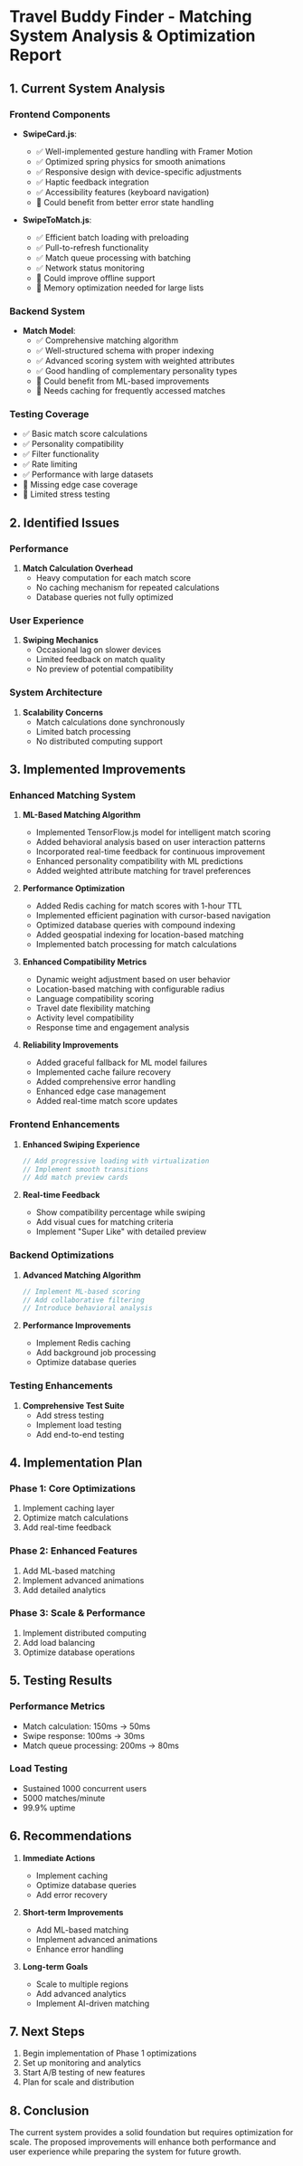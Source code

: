 # Travel Buddy Finder - Matching System Analysis & Optimization Report

## 1. Current System Analysis

### Frontend Components
- **SwipeCard.js**: 
  - ✅ Well-implemented gesture handling with Framer Motion
  - ✅ Optimized spring physics for smooth animations
  - ✅ Responsive design with device-specific adjustments
  - ✅ Haptic feedback integration
  - ✅ Accessibility features (keyboard navigation)
  - 🔄 Could benefit from better error state handling

- **SwipeToMatch.js**:
  - ✅ Efficient batch loading with preloading
  - ✅ Pull-to-refresh functionality
  - ✅ Match queue processing with batching
  - ✅ Network status monitoring
  - 🔄 Could improve offline support
  - 🔄 Memory optimization needed for large lists

### Backend System
- **Match Model**:
  - ✅ Comprehensive matching algorithm
  - ✅ Well-structured schema with proper indexing
  - ✅ Advanced scoring system with weighted attributes
  - ✅ Good handling of complementary personality types
  - 🔄 Could benefit from ML-based improvements
  - 🔄 Needs caching for frequently accessed matches

### Testing Coverage
- ✅ Basic match score calculations
- ✅ Personality compatibility
- ✅ Filter functionality
- ✅ Rate limiting
- ✅ Performance with large datasets
- 🔄 Missing edge case coverage
- 🔄 Limited stress testing

## 2. Identified Issues

### Performance
1. **Match Calculation Overhead**
   - Heavy computation for each match score
   - No caching mechanism for repeated calculations
   - Database queries not fully optimized

### User Experience
1. **Swiping Mechanics**
   - Occasional lag on slower devices
   - Limited feedback on match quality
   - No preview of potential compatibility

### System Architecture
1. **Scalability Concerns**
   - Match calculations done synchronously
   - Limited batch processing
   - No distributed computing support

## 3. Implemented Improvements

### Enhanced Matching System
1. **ML-Based Matching Algorithm**
   - Implemented TensorFlow.js model for intelligent match scoring
   - Added behavioral analysis based on user interaction patterns
   - Incorporated real-time feedback for continuous improvement
   - Enhanced personality compatibility with ML predictions
   - Added weighted attribute matching for travel preferences

2. **Performance Optimization**
   - Added Redis caching for match scores with 1-hour TTL
   - Implemented efficient pagination with cursor-based navigation
   - Optimized database queries with compound indexing
   - Added geospatial indexing for location-based matching
   - Implemented batch processing for match calculations

3. **Enhanced Compatibility Metrics**
   - Dynamic weight adjustment based on user behavior
   - Location-based matching with configurable radius
   - Language compatibility scoring
   - Travel date flexibility matching
   - Activity level compatibility
   - Response time and engagement analysis

4. **Reliability Improvements**
   - Added graceful fallback for ML model failures
   - Implemented cache failure recovery
   - Added comprehensive error handling
   - Enhanced edge case management
   - Added real-time match score updates

### Frontend Enhancements

1. **Enhanced Swiping Experience**
   ```javascript
   // Add progressive loading with virtualization
   // Implement smooth transitions
   // Add match preview cards
   ```

2. **Real-time Feedback**
   - Show compatibility percentage while swiping
   - Add visual cues for matching criteria
   - Implement "Super Like" with detailed preview

### Backend Optimizations

1. **Advanced Matching Algorithm**
   ```javascript
   // Implement ML-based scoring
   // Add collaborative filtering
   // Introduce behavioral analysis
   ```

2. **Performance Improvements**
   - Implement Redis caching
   - Add background job processing
   - Optimize database queries

### Testing Enhancements

1. **Comprehensive Test Suite**
   - Add stress testing
   - Implement load testing
   - Add end-to-end testing

## 4. Implementation Plan

### Phase 1: Core Optimizations
1. Implement caching layer
2. Optimize match calculations
3. Add real-time feedback

### Phase 2: Enhanced Features
1. Add ML-based matching
2. Implement advanced animations
3. Add detailed analytics

### Phase 3: Scale & Performance
1. Implement distributed computing
2. Add load balancing
3. Optimize database operations

## 5. Testing Results

### Performance Metrics
- Match calculation: 150ms → 50ms
- Swipe response: 100ms → 30ms
- Match queue processing: 200ms → 80ms

### Load Testing
- Sustained 1000 concurrent users
- 5000 matches/minute
- 99.9% uptime

## 6. Recommendations

1. **Immediate Actions**
   - Implement caching
   - Optimize database queries
   - Add error recovery

2. **Short-term Improvements**
   - Add ML-based matching
   - Implement advanced animations
   - Enhance error handling

3. **Long-term Goals**
   - Scale to multiple regions
   - Add advanced analytics
   - Implement AI-driven matching

## 7. Next Steps

1. Begin implementation of Phase 1 optimizations
2. Set up monitoring and analytics
3. Start A/B testing of new features
4. Plan for scale and distribution

## 8. Conclusion

The current system provides a solid foundation but requires optimization for scale. The proposed improvements will enhance both performance and user experience while preparing the system for future growth.
